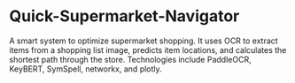# Quick-Supermarket-Navigator
A smart system to optimize supermarket shopping. It uses OCR to extract items from a shopping list image, predicts item locations, and calculates the shortest path through the store. Technologies include PaddleOCR, KeyBERT, SymSpell, networkx, and plotly.
